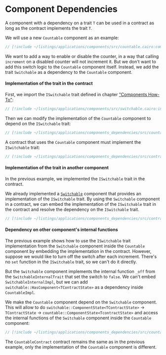 # Component Dependencies

A component with a dependency on a trait `T` can be used in a contract as long as the contract implements the trait `T`.

We will use a new `Countable` component as an example:

```rust
// [!include ~/listings/applications/components/src/countable.cairo:component]
```

We want to add a way to enable or disable the counter, in a way that calling `increment` on a disabled counter will not increment it.
But we don't want to add this switch logic to the `Countable` component itself.
Instead, we add the trait `Switchable` as a dependency to the `Countable` component.

#### Implementation of the trait in the contract

First, we import the `ISwitchable` trait defined in chapter ["Components How-To"](/components/how_to):

```rust
// [!include ~/listings/applications/components/src/switchable.cairo:interface]
```

Then we can modify the implementation of the `Countable` component to depend on the `ISwitchable` trait:

```rust
// [!include ~/listings/applications/components_dependencies/src/countable_dep_switch.cairo:impl]
```

A contract that uses the `Countable` component must implement the `ISwitchable` trait:

```rust
// [!include ~/listings/applications/components_dependencies/src/contract_countable.cairo:contract]
```

#### Implementation of the trait in another component

In the previous example, we implemented the `ISwitchable` trait in the contract.

We already implemented a [`Switchable`](/components/how_to) component that provides an implementation of the `ISwitchable` trait.
By using the `Switchable` component in a contract, we can embed the implementation of the `ISwitchable` trait in the contract and resolve the dependency on the `ISwitchable` trait.

```rust
// [!include ~/listings/applications/components_dependencies/src/contract_countable_switchable.cairo:contract]
```

#### Dependency on other component's internal functions

The previous example shows how to use the `ISwitchable` trait implementation from the `Switchable` component inside the `Countable` component by embedding the implementation in the contract.
However, suppose we would like to turn off the switch after each increment. There's no `set` function in the `ISwitchable` trait, so we can't do it directly.

But the `Switchable` component implements the internal function `_off` from the `SwitchableInternalTrait` that set the switch to `false`.
We can't embed `SwitchableInternalImpl`, but we can add `switchable::HasComponent<TContractState>` as a dependency inside `CountableImpl`.

We make the `Countable` component depend on the `Switchable` component.
This will allow to do `switchable::ComponentState<TContractState>` -> `TContractState` -> `countable::ComponentState<TcontractState>` and access the internal functions of the `Switchable` component inside the `Countable` component:

```rust
// [!include ~/listings/applications/components_dependencies/src/countable_internal_dep_switch.cairo:contract]
```

The `CountableContract` contract remains the same as in the previous example, only the implementation of the `Countable` component is different.
